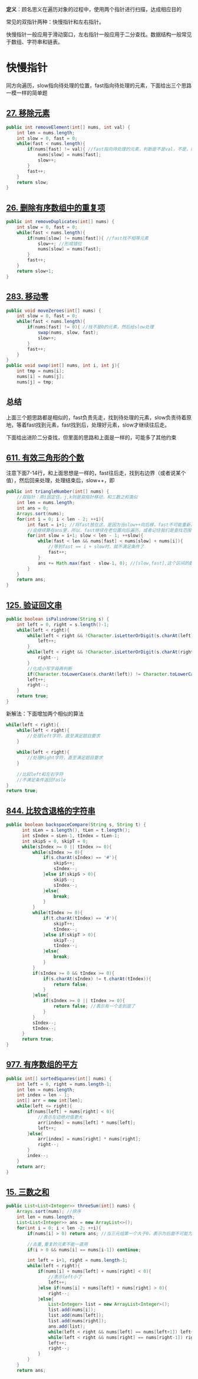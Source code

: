 **定义**：顾名思义在遍历对象的过程中，使用两个指针进行扫描，达成相应目的

常见的双指针两种：快慢指针和左右指针。

快慢指针一般应用于滑动窗口，左右指针一般应用于二分查找。数据结构一般常见于数组、字符串和链表。

# 快慢指针

同方向遍历，slow指向待处理的位置，fast指向待处理的元素，下面给出三个思路一模一样的简单题

## [27. 移除元素](https://leetcode-cn.com/problems/remove-element/)

```java
public int removeElement(int[] nums, int val) {
    int len = nums.length;
    int slow = 0, fast = 0;
    while(fast < nums.length){
        if(nums[fast] != val){ //fast指向待处理的元素，判断是不是val，不是，赋值到slow位置上
            nums[slow] = nums[fast];
            slow++;
        }
        fast++;
    }
    return slow;
}
```



## [26. 删除有序数组中的重复项](https://leetcode-cn.com/problems/remove-duplicates-from-sorted-array/)

```java
public int removeDuplicates(int[] nums) {
    int slow = 0, fast = 0;
    while(fast < nums.length){
        if(nums[slow] != nums[fast]){ //fast找不相等元素
            slow++; //形成错位
            nums[slow] = nums[fast];
        }
        fast++;
    }
    return slow+1;        
}
```



## [283. 移动零](https://leetcode-cn.com/problems/move-zeroes/)

```java
public void moveZeroes(int[] nums) {
    int slow = 0, fast = 0;
    while(fast < nums.length){
        if(nums[fast] != 0){ //找不是0的元素，然后给slow处理
            swap(nums, slow, fast);
            slow++;
        }
        fast++;
    }
}
public void swap(int[] nums, int i, int j){
    int tmp = nums[i];
    nums[i] = nums[j];
    nums[j] = tmp;
```



## 总结

上面三个题思路都是相似的，fast负责先走，找到待处理的元素，slow负责待着原地，等着fast找到元素，fast找到后，处理好元素，slow才继续往后走。

下面给出进阶二分查找，但里面的思路和上面是一样的，可能多了其他约束



## [611. 有效三角形的个数](https://leetcode-cn.com/problems/valid-triangle-number/)

注意下面7-14行，和上面思想是一样的，fast往后走，找到右边界（或者说某个值），然后回来处理，处理结束后，slow++，即

```java
public int triangleNumber(int[] nums) {
    //双指针：用i固定住，j,k则是双指针移动，和三数之和类似
    int len = nums.length;
    int ans = 0;
    Arrays.sort(nums);
    for(int i = 0; i < len - 2; ++i){
        int fast = i+1; //将fast放在这，是因为当slow++向后移，fast不可能重新从slow+1开始遍历，因为随着slow增加，前面的数肯定
        //会继续算在ans里，所以，fast继续在老位置向后遍历。或者记住我们是查找范围不是查找值即可
        for(int slow = i+1; slow < len - 1; ++slow){
            while(fast < len && nums[fast] < nums[slow] + nums[i]){
                //等到fast == i + slow时，就不满足条件了
                fast++;
            }
            ans += Math.max(fast - slow-1, 0); //[slow,fast],这个区间的数都表示第三边小于两边之和
        }
    }
    return ans;
}
```



## [125. 验证回文串](https://leetcode-cn.com/problems/valid-palindrome/)

```java
public boolean isPalindrome(String s) {
    int left = 0, right = s.length()-1;
    while(left < right){
        while(left < right && !Character.isLetterOrDigit(s.charAt(left))){ //去掉除去不是数字或字母的
            left++;
        }
        while(left < right && !Character.isLetterOrDigit(s.charAt(right))){
            right--;
        }
        //化成小写字母再判断
        if(Character.toLowerCase(s.charAt(left)) != Character.toLowerCase(s.charAt(right))) return false;
        left++;
        right--;
    }
    return true;
}
```

新解法：下面增加两个相似的算法

```java
while(left < right){
    while(left < right){
        //处理left字符，直至满足题目要求
    }
    
    while(left < right){
        //处理Right字符，直至满足题目要求
    }
    
    //比较left和左右字符
    //不满足条件返回fasle
}
return true;
```



## [844. 比较含退格的字符串](https://leetcode-cn.com/problems/backspace-string-compare/)

```java
public boolean backspaceCompare(String s, String t) {
      int sLen = s.length(), tLen = t.length();
      int sIndex = sLen-1, tIndex = tLen-1;
      int skipS = 0, skipT = 0;
      while(sIndex >= 0 || tIndex >= 0){
          while(sIndex >= 0){
              if(s.charAt(sIndex) == '#'){
                  skipS++;
                  sIndex--;
              }else if(skipS > 0){
                  skipS--;
                  sIndex--;
              }else{
                  break;
              }
          }
          while(tIndex >= 0){
              if(t.charAt(tIndex) == '#'){
                  skipT++;
                  tIndex--;
              }else if(skipT > 0){
                  skipT--;
                  tIndex--;
              }else{
                  break;
              }
          }
          if(sIndex >= 0 && tIndex >= 0){
              if(s.charAt(sIndex) != t.charAt(tIndex)){
                  return false;
              }
          }else{
              if(sIndex >= 0 || tIndex >= 0){
                  return false; //表示有一个走到底了
              }
          }
          sIndex--;
          tIndex--;
      }
      return true;
}
```



## [977. 有序数组的平方](https://leetcode-cn.com/problems/squares-of-a-sorted-array/)



```java
public int[] sortedSquares(int[] nums) {
    int left = 0, right = nums.length-1;
    int len = nums.length;
    int index = len - 1;
    int[] arr = new int[len];
    while(left <= right){
        if(nums[left] + nums[right] < 0){
            //表示左边绝对值更大
            arr[index] = nums[left] * nums[left];
            left++;
        }else{
            arr[index] = nums[right] * nums[right];
            right--;
        }
        index--;
    }
    return arr;
}
```



## [15. 三数之和](https://leetcode-cn.com/problems/3sum/)

```java
public List<List<Integer>> threeSum(int[] nums) {
    Arrays.sort(nums); //排序
    int len = nums.length;
    List<List<Integer>> ans = new ArrayList<>();
    for(int i = 0; i < len -2; ++i){
        if(nums[i] > 0) return ans; //当三元组第一个大于0，表示为后面不可能为0

        //去重,重复的元素不能一直用
        if(i > 0 && nums[i] == nums[i-1]) continue;

        int left = i+1, right = nums.length-1;
        while(left < right){
            if(nums[i] + nums[left] + nums[right] < 0){
                //表示left小了
                left++;
            }else if(nums[i] + nums[left] + nums[right] > 0){
                right--;
            }else{
                List<Integer> list = new ArrayList<Integer>();
                list.add(nums[i]);
                list.add(nums[left]);
                list.add(nums[right]);
                ans.add(list);
                while(left < right && nums[left] == nums[left+1]) left++; //去重
                while(left < right && nums[right] == nums[right-1]) right--;
                left++;
                right--;
            }
        }
    }
    return ans;
```

